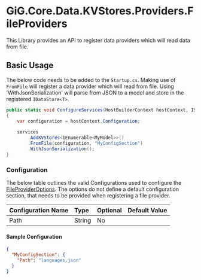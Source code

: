 # GiG.Core.Data.KVStores.Providers.FileProviders

This Library provides an API to register data providers which will read data from file.

## Basic Usage

The below code needs to be added to the `Startup.cs`. Making use of `FromFile` will register a data provider which will read from file. Using 'WithJsonSerialization' will parse from JSON to a model and store in the registered `IDataStore<T>`.
 
```csharp
public static void ConfigureServices(HostBuilderContext hostContext, IServiceCollection services)
{
    var configuration = hostContext.Configuration;
    
    services
        .AddKVStores<IEnumerable<MyModel>>()
        .FromFile(configuration, "MyConfigSection")
        .WithJsonSerialization();
}
```

### Configuration

The below table outlines the valid Configurations used to configure the [FileProviderOptions](../src/GiG.Core.Data.KVStores.Providers.FileProviders/Abstractions/FileProviderOptions.cs). The options do not define a default configuration section, that needs to be provided when registering a file provider.

| Configuration Name | Type   | Optional | Default Value            |
|:-------------------|:-------|:---------|:-------------------------|
| Path               | String | No       |                          |

#### Sample Configuration

```json
{
  "MyConfigSection": {
    "Path": "languages.json"
  }
}
```